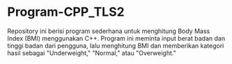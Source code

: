 # Program-CPP_TLS2
Repository ini berisi program sederhana untuk menghitung Body Mass Index (BMI) menggunakan C++. Program ini meminta input berat badan dan tinggi badan dari pengguna, lalu menghitung BMI dan memberikan kategori hasil sebagai "Underweight," "Normal," atau "Overweight."

